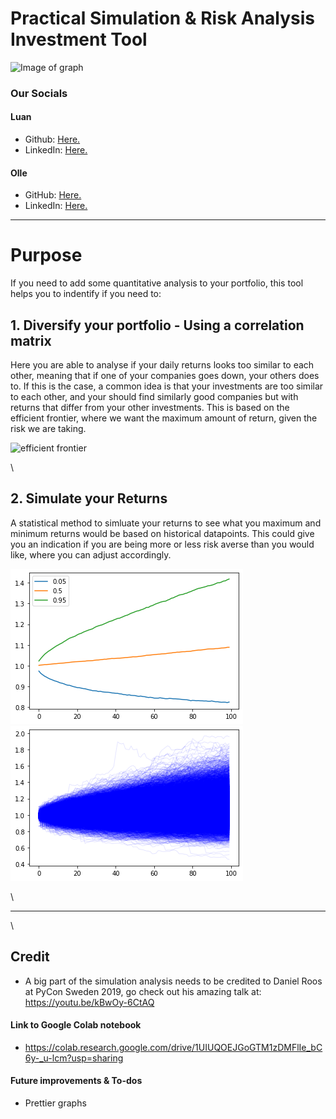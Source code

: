 # Practical Simulation & Risk Analysis Investment Tool

![Image of graph](https://www.image-illustration.net/wp-content/uploads/2018/01/financial-analysis-minimal-wallpaper.jpg)

### Our Socials
#### Luan
* Github: [Here.](https://github.com/Luumo)
* LinkedIn: [Here.](https://linkedin.com/in/luanmollakuqe)

#### Olle
* GitHub: [Here.](https://github.com/ollegreen)
* LinkedIn: [Here.](https://linkedin.com/in/ollegreen/)
 


_______

# Purpose 
If you need to add some quantitative analysis to your portfolio, this tool helps you to indentify if you need to:

## 1. Diversify your portfolio - Using a correlation matrix
Here you are able to analyse if your daily returns looks too similar to each other, meaning that if one of your companies goes down, your others does to. If this is the case, a common idea is that your investments are too similar to each other, and your should find similarly good companies but with returns that differ from your other investments. This is based on the efficient frontier, where we want the maximum amount of return, given the risk we are taking. 

![efficient frontier](https://static.seekingalpha.com/uploads/2018/8/39433316_15343047158205_rId5_thumb.jpg)

\\

## 2. Simulate your Returns
A statistical method to simluate your returns to see what you maximum and minimum returns would be based on historical datapoints. This could give you an indication if you are being more or less risk averse than you would like, where you can adjust accordingly. 

![sim1](https://github.com/ollegreen/L-O_Finance_Tool/blob/main/simulation_vis_percentiles.png?raw=true)
![Sim2](https://github.com/ollegreen/L-O_Finance_Tool/blob/main/simulation_vis_all.png?raw=true)

\

_______

\

## Credit
* A big part of the simulation analysis needs to be credited to Daniel Roos at PyCon Sweden 2019, go check out his amazing talk at: https://youtu.be/kBwOy-6CtAQ

#### Link to Google Colab notebook
* https://colab.research.google.com/drive/1UIUQOEJGoGTM1zDMFlIe_bC6y-_u-lcm?usp=sharing

#### Future improvements & To-dos
* Prettier graphs
